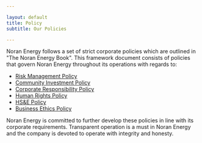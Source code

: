 ```yaml
---

layout: default
title: Policy
subtitle: Our Policies

--- 
```


Noran Energy follows a set of strict corporate policies which are outlined in "The Noran Energy Book". This framework document consists of policies that govern Noran Energy throughout its operations with regards to: 

- [Risk Management Policy](risk.html)
- [Community Investment Policy](investment.html)
- [Corporate Responsibility Policy](corporate.html)
- [Human Rights Policy](human_rights.html)
- [HS&E Policy](hs_and_e.html)
- [Business Ethics Policy](ethics.html)

Noran Energy is committed to further develop these policies in line with its corporate requirements.
Transparent operation is a must in Noran Energy and the company is devoted to operate with integrity and honesty.
